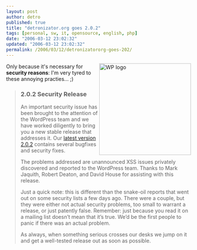 ```yaml
---
layout: post
author: detro
published: true
title: "detronizator.org goes 2.0.2"
tags: [personal, sw, it, opensource, english, php]
date: "2006-03-12 23:02:32"
updated: "2006-03-12 23:02:32"
permalink: /2006/03/12/detronizatororg-goes-202/
---
```


<img src="http://wordpress.org/style/header-logo.png" alt="WP logo" align="right" width="250" />
Only because it's necessary for <strong>security reasons</strong>: I'm very tyred to these annoying practies... ;)
<blockquote>
<h3>2.0.2 Security Release</h3>
An important security issue has been brought to the attention of the WordPress team and we have worked diligently to bring you a new stable release that addresses it. Our <a href="http://wordpress.org/download/">latest version 2.0.2</a> contains several bugfixes and security fixes.

The problems addressed are unannounced XSS issues privately discovered and reported to the WordPress team. Thanks to Mark Jaquith, Robert Deaton, and David House for assisting with this release.

Just a quick note: this is different than the snake-oil reports that went out on some security lists a few days ago. There were a couple, but they were either not actual security problems, too small to warrant a release, or just patently false. Remember: just because you read it on a mailing list doesn’t mean that it’s true. We’d be the first people to panic if there was an actual problem.

As always, when something serious crosses our desks we jump on it and get a well-tested release out as soon as possible.
</blockquote>

